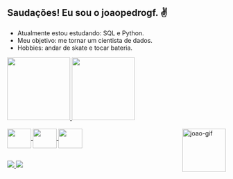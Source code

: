 ## Saudações! Eu sou o joaopedrogf. ✌

 - Atualmente estou estudando: SQL e Python.
 - Meu objetivo: me tornar um cientista de dados.
 - Hobbies: andar de skate e tocar bateria.
 
<div>
   <a href="https://github.com/joaopedrogf">
   <img height="145em" src="https://github-readme-stats.vercel.app/api?username=joaopedrogf&show_icons=true&theme=dark&include_all_commits=true&count_private=true"/>
   <img height="145em" src="https://github-readme-stats.vercel.app/api/top-langs/?username=joaopedrogf&layout=compact&langs_count=16&theme=dark"/>
</div>

<div style="display: inline_block"><br>
  <img align="center" height="45" width="55" img src="https://cdn.jsdelivr.net/gh/devicons/devicon/icons/python/python-original-wordmark.svg"/>
  <img align="center" height="45" width="55" img src="https://cdn.jsdelivr.net/gh/devicons/devicon/icons/mysql/mysql-original-wordmark.svg"/>
  <img align="center" height="45" width="55" img src="https://cdn.jsdelivr.net/gh/devicons/devicon/icons/microsoftsqlserver/microsoftsqlserver-plain-wordmark.svg"/>
  <img align="right" alt="joao-gif" height="100"width"110" src="https://cdn.discordapp.com/attachments/758858988921552969/895554535639101500/Webp.net-gifmaker.gif"
</div>

##

<div>
  <a href= "https://www.linkedin.com/in/joaopedrogf/"target="_blank"><img src="https://img.shields.io/badge/-LinkedIn-%230077B5?style=for-the-badge&logo=linkedin&logoColor=white"
target="_blank">
  </a>
  <a href= "mailto:jpgfaria95@hotmail.com"><img src= "https://img.shields.io/badge/Microsoft_Outlook-0078D4?style=for-the-badge&logo=microsoft-outlook&logoColor=white" 
target= "_blank">
  </a>
  
</div>
